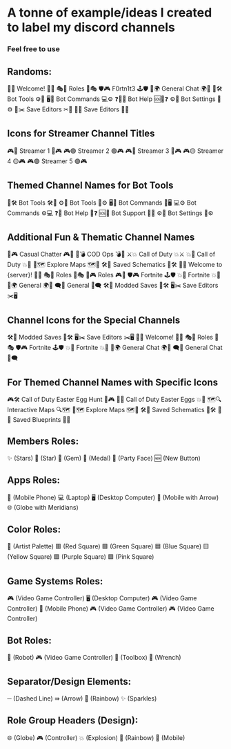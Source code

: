 # A tonne of example/ideas I created to label my discord channels
### Feel free to use

## Randoms:
👋🎉 Welcome! 🎉👋
🎭🌟 Roles 🌟🎭
🛡️🎮 F0rtn1t3 🕹️🛡️
💬🌍 General Chat 🌍💬
🤖🛠️ Bot Tools ⚙️🤖
🖥️🔧 Bot Commands 💻⚙️
❓🤖🆘 Bot Help 🆘🤖❓
⚙️🔧 Bot Settings 🔧⚙️
💾️✂️ Save Editors ✂💾
🔧💾 Save Editors 💾🔧

## Icons for Streamer Channel Titles
🎮🔴 Streamer 1 🔴🎮
🎮🟢 Streamer 2 🟢🎮
🎮🔵 Streamer 3 🔵🎮
🎮🟡 Streamer 4 🟡🎮
🎮🟣 Streamer 5 🟣🎮

## Themed Channel Names for Bot Tools
🤖🛠️ Bot Tools 🛠️🤖
⚙️🤖 Bot Tools 🤖⚙️
🖥️🔧 Bot Commands 🔧🖥️
💻⚙️ Bot Commands ⚙️💻
❓🤖 Bot Help 🤖❓
🆘🤖 Bot Support 🤖🆘
⚙️🔧 Bot Settings 🔧⚙️

## Additional Fun & Thematic Channel Names
💬🎮 Casual Chatter 🎮💬
🎯💣 COD Ops 💣🎯
⚔️💥 Call of Duty 💥⚔️
💥🔫 Call of Duty 💥🔫
📍🗺️ Explore Maps 🗺️📍
🛠️📜 Saved Schematics 📜🛠️
🌟🚪 Welcome to {server}! 🚪🌟
🎭🌟 Roles 🌟🎭
🔑🎮 Roles 🎮🔑
🛡️🎮 Fortnite 🕹️🛡️
💥🔫 Fortnite 💥🔫
💬🌍 General 🌍💬
🗨️💬 General 💬🗨️
🛠️💾 Modded Saves 💾🛠️
🖥️✂️ Save Editors ✂️🖥️


## Channel Icons for the Special Channels
🛠️💾 Modded Saves 💾🛠️
🖥️✂️ Save Editors ✂️🖥️
👋🎉 Welcome! 🎉👋
🎭🌟 Roles 🌟🎭
🛡️🎮 Fortnite 🕹️🛡️
💥🔫 Fortnite 💥🔫
💬🌍 General Chat 🌍💬
🗨️💬 General Chat 💬🗨️

## For Themed Channel Names with Specific Icons
🎮🛠️ Call of Duty Easter Egg Hunt 🐣🎮
🔎💥 Call of Duty Easter Eggs 💥🔎
🗺️🔍 Interactive Maps 🔍🗺️
📍🗺️ Explore Maps 🗺️📍
🛠️📜 Saved Schematics 📜🛠️
📐🔧 Saved Blueprints 🔧📐

## Members Roles:
✨ (Stars)
🌟 (Star)
💎 (Gem)
🏅 (Medal)
🥳 (Party Face)
🆕 (New Button)

## Apps Roles:
📱 (Mobile Phone)
💻 (Laptop)
🖥️ (Desktop Computer)
📲 (Mobile with Arrow)
🌐 (Globe with Meridians)

## Color Roles:
🎨 (Artist Palette)
🟥 (Red Square)
🟩 (Green Square)
🟦 (Blue Square)
🟨 (Yellow Square)
🟪 (Purple Square)
🟪 (Pink Square)

## Game Systems Roles:
🎮 (Video Game Controller)
🖥️ (Desktop Computer)
🎮 (Video Game Controller)
📱 (Mobile Phone)
🎮 (Video Game Controller)
🎮 (Video Game Controller)

## Bot Roles:
🤖 (Robot)
🎮 (Video Game Controller)
🧰 (Toolbox)
🔧 (Wrench)

## Separator/Design Elements:
─ (Dashed Line)
⇛ (Arrow)
🌈 (Rainbow)
✨ (Sparkles)

## Role Group Headers (Design):
🌐 (Globe)
🎮 (Controller)
💥 (Explosion)
🌈 (Rainbow)
📱 (Mobile)
